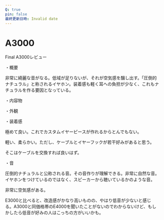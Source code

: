 ```yaml
---
Q: true
pin: false
最終更新日時: Invalid date
---
```

# A3000

Final A3000レビュー

・概要

非常に綺麗な音がなる。低域が足りないが、それが空気感を醸し出す。「圧倒的ナチュラル」と称されるイヤホン。装着感も軽く耳への負担が少なく、これもナチュラルを作る要因となっている。

・内容物

・外観

・装着感

極めて良い。これでカスタムイヤーピースが作れるからとんでもない。

軽い、柔らかい。ただし、ケーブルとイヤーフックが若干好みがあると思う。

そこはケーブルを交換すれば良いはず。

・音

圧倒的ナチュラルと公称される音。その音作りが理解できる。非常に自然な音。イヤホンをつけているのではなく、スピーカーから聴いているかのような音。

非常に空気感がある。

E3000と比べると、改造感がかなり高いものの、やはり低音が少ないと感じる。A3000と同価格帯のE4000を聞いたことがないのでわからないけど、もしかしたら低音が好みの人はこっちの方がいいかも。